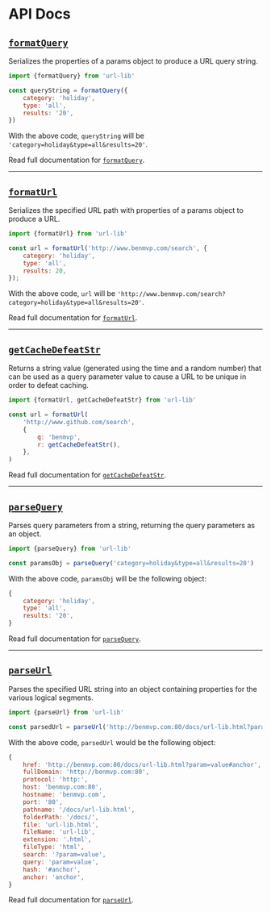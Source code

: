 # API Docs

## [`formatQuery`](formatQuery.md)

Serializes the properties of a params object to produce a URL query string.

```js
import {formatQuery} from 'url-lib'

const queryString = formatQuery({
    category: 'holiday',
    type: 'all',
    results: '20',
})
```

With the above code, `queryString` will be `'category=holiday&type=all&results=20'`.

Read full documentation for [`formatQuery`](formatQuery.md).

-----

## [`formatUrl`](formatUrl.md)

Serializes the specified URL path with properties of a params object to produce a URL.

```js
import {formatUrl} from 'url-lib'

const url = formatUrl('http://www.benmvp.com/search', {
    category: 'holiday',
    type: 'all',
    results: 20,
});
```

With the above code, `url` will be `'http://www.benmvp.com/search?category=holiday&type=all&results=20'`.

Read full documentation for [`formatUrl`](formatUrl.md).

-----

## [`getCacheDefeatStr`](getCacheDefeatStr.md)

Returns a string value (generated using the time and a random number) that can be used as a query parameter value to cause a URL to be unique in order to defeat caching.

```js
import {formatUrl, getCacheDefeatStr} from 'url-lib'

const url = formatUrl(
    'http://www.github.com/search',
    {
        q: 'benmvp',
        r: getCacheDefeatStr(),
    },
)
```

Read full documentation for [`getCacheDefeatStr`](getCacheDefeatStr.md).

-----

## [`parseQuery`](parseQuery.md)

Parses query parameters from a string, returning the query parameters as an object.

```js
import {parseQuery} from 'url-lib'

const paramsObj = parseQuery('category=holiday&type=all&results=20')
```

With the above code, `paramsObj` will be the following object:

```js
{
    category: 'holiday',
    type: 'all',
    results: '20',
}
```

Read full documentation for [`parseQuery`](parseQuery.md).

-----

## [`parseUrl`](parseUrl.md)

Parses the specified URL string into an object containing properties for the various logical segments.

```js
import {parseUrl} from 'url-lib'

const parsedUrl = parseUrl('http://benmvp.com:80/docs/url-lib.html?param=value#anchor')
```

With the above code, `parsedUrl` would be the following object:

```js
{
    href: 'http://benmvp.com:80/docs/url-lib.html?param=value#anchor',
    fullDomain: 'http://benmvp.com:80',
    protocol: 'http:',
    host: 'benmvp.com:80',
    hostname: 'benmvp.com',
    port: '80',
    pathname: '/docs/url-lib.html',
    folderPath: '/docs/',
    file: 'url-lib.html',
    fileName: 'url-lib',
    extension: '.html',
    fileType: 'html',
    search: '?param=value',
    query: 'param=value',
    hash: '#anchor',
    anchor: 'anchor',
}
```

Read full documentation for [`parseUrl`](parseUrl.md).
